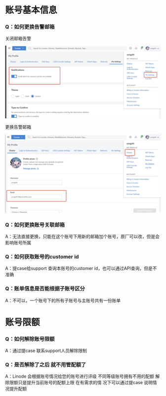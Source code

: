 # 账号基本信息



### Q：如何更换告警邮箱

关闭邮箱告警

![png](../picture/1688565810784.jpg)

更换告警邮箱

 ![png](../picture/1688566179753.jpg)



### Q：如何更换账号关联邮箱

A：无法直接更换，只能在这个账号下用新的邮箱加个账号，原厂可以改，但是会影响账号所属



### Q：如何获取账号的customer id

A：提case给support 查询本账号的customer id，也可以通过API查询，但是不准确



### Q：账单信息是否能根据子账号区分

A：不可以，一个账号下的所有子账号与主账号共有一份账单



# 账号限额



### Q：如何解除账号限额

A：通过提case 联系support人员解除限制



### Q：是否解除了之后 就不用管配额了

A：Linode 会根据账号情况给您的账号进行评级 不同等级账号拥有不用的配额 解除限额只是提升当前账号的配额上限 在有需求的情			  况下可以通过提case 说明情况提升配额









